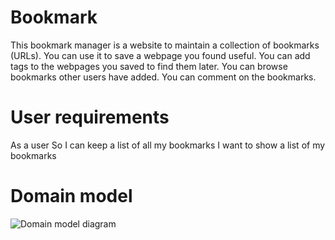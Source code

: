 # Bookmark 

 This bookmark manager is a website to maintain a collection of bookmarks (URLs). You can use it to save a webpage you found useful. You can add tags to the webpages you saved to find them later. You can browse bookmarks other users have added. You can comment on the bookmarks.

 # User requirements 

 As a user 
 So I can keep a list of all my bookmarks
 I want to show a list of my bookmarks 

 # Domain model

 ![Domain model diagram](https://github.com/makersacademy/course/blob/master/bookmark_manager/images/bookmark_manager_1.png?raw=true)